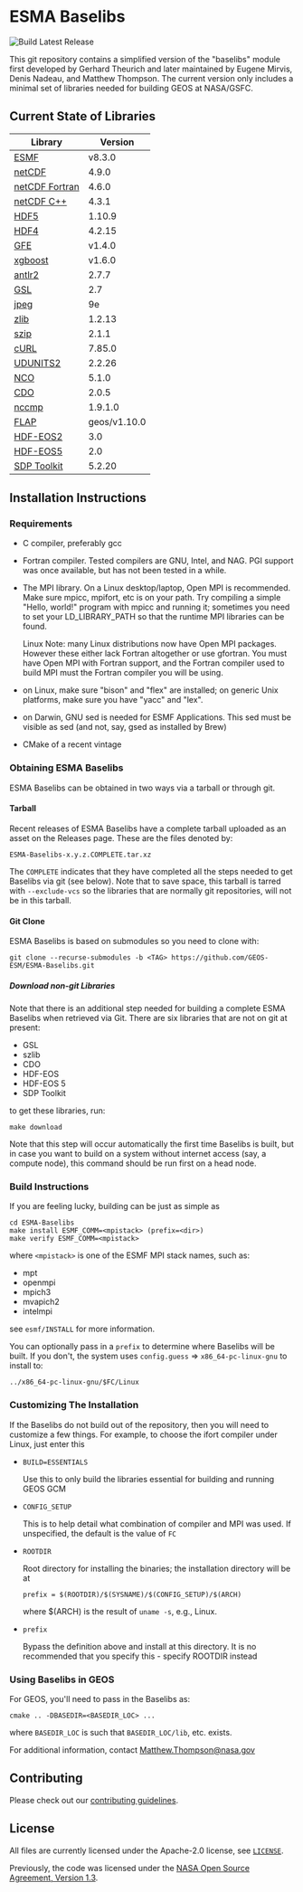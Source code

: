 # ESMA Baselibs

![Build Latest Release](https://github.com/GEOS-ESM/ESMA-Baselibs/workflows/Build%20Baselibs/badge.svg?event=release)

This git repository contains a simplified version of the "baselibs"
module first developed by Gerhard Theurich and later maintained by
Eugene Mirvis, Denis Nadeau, and Matthew Thompson. The current version
only includes a minimal set of libraries needed for building GEOS at
NASA/GSFC.

## Current State of Libraries

| Library                                                                 | Version      |
| ---                                                                     | ---          |
| [ESMF](https://www.earthsystemcog.org/projects/esmf/)                   | v8.3.0       |
| [netCDF](https://github.com/Unidata/netcdf-c)                           | 4.9.0        |
| [netCDF Fortran](https://github.com/Unidata/netcdf-fortran)             | 4.6.0        |
| [netCDF C++](https://github.com/Unidata/netcdf-cxx4)                    | 4.3.1        |
| [HDF5](https://portal.hdfgroup.org/display/support)                     | 1.10.9       |
| [HDF4](https://portal.hdfgroup.org/display/support)                     | 4.2.15       |
| [GFE](https://github.com/Goddard-Fortran-Ecosystem/GFE)                 | v1.4.0       |
| [xgboost](https://github.com/dmlc/xgboost)                              | v1.6.0       |
| [antlr2](https://www.antlr2.org/)                                       | 2.7.7        |
| [GSL](https://www.gnu.org/software/gsl/)                                | 2.7          |
| [jpeg](http://www.ijg.org/)                                             | 9e           |
| [zlib](http://www.zlib.net/)                                            | 1.2.13       |
| [szip](https://support.hdfgroup.org/doc_resource/SZIP/)                 | 2.1.1        |
| [cURL](https://curl.haxx.se/)                                           | 7.85.0       |
| [UDUNITS2](https://github.com/Unidata/UDUNITS-2)                        | 2.2.26       |
| [NCO](http://nco.sourceforge.net/)                                      | 5.1.0        |
| [CDO](https://code.mpimet.mpg.de/projects/cdo)                          | 2.0.5        |
| [nccmp](https://gitlab.com/remikz/nccmp)                                | 1.9.1.0      |
| [FLAP](https://github.com/mathomp4/FLAP)                                | geos/v1.10.0 |
| [HDF-EOS2](https://wiki.earthdata.nasa.gov/display/DAS)                 | 3.0          |
| [HDF-EOS5](https://wiki.earthdata.nasa.gov/display/DAS)                 | 2.0          |
| [SDP Toolkit](https://wiki.earthdata.nasa.gov/display/DAS)              | 5.2.20       |

## Installation Instructions

### Requirements

- C compiler, preferably gcc

- Fortran compiler. Tested compilers are GNU, Intel, and NAG.
  PGI support was once available, but has not been tested in a while.

- The MPI library. On a Linux desktop/laptop, Open MPI is recommended.
  Make sure mpicc, mpifort, etc is on your path. Try compiling a simple
  "Hello, world!" program with mpicc and running it; sometimes you need
  to set your LD_LIBRARY_PATH so that the runtime MPI libraries can be
  found.

  Linux Note: many Linux distributions now have Open MPI packages.
              However these either lack Fortran altogether or
              use gfortran. You must have Open MPI with Fortran
              support, and the Fortran compiler used to build MPI
              must the Fortran compiler you will be using.

- on Linux, make sure "bison" and "flex" are installed; on generic Unix
  platforms, make sure you have "yacc" and "lex".

- on Darwin, GNU sed is needed for ESMF Applications. This sed must be
  visible as sed (and not, say, gsed as installed by Brew)

- CMake of a recent vintage

### Obtaining ESMA Baselibs

ESMA Baselibs can be obtained in two ways via a tarball or through git.

#### Tarball

Recent releases of ESMA Baselibs have a complete tarball uploaded as an
asset on the Releases page. These are the files denoted by:
```
ESMA-Baselibs-x.y.z.COMPLETE.tar.xz
```

The `COMPLETE` indicates that they have completed all the steps needed
to get Baselibs via git (see below). Note that to save space, this
tarball is tarred with `--exclude-vcs` so the libraries that are
normally git repositories, will not be in this tarball.

#### Git Clone

ESMA Baselibs is based on submodules so you need to clone with:

```
git clone --recurse-submodules -b <TAG> https://github.com/GEOS-ESM/ESMA-Baselibs.git
```

##### Download non-git Libraries

Note that there is an additional step needed for building a complete
ESMA Baselibs when retrieved via Git. There are six libraries that are not on git at present:

* GSL
* szlib
* CDO
* HDF-EOS
* HDF-EOS 5
* SDP Toolkit

to get these libraries, run:
```
make download
```
Note that this step will occur automatically the first time Baselibs is
built, but in case you want to build on a system without internet
access (say, a compute node), this command should be run first on a head
node.

### Build Instructions

If you are feeling lucky, building can be just as simple as

```
cd ESMA-Baselibs
make install ESMF_COMM=<mpistack> (prefix=<dir>)
make verify ESMF_COMM=<mpistack>
```
where `<mpistack>` is one of the ESMF MPI stack names, such as:

- mpt
- openmpi
- mpich3
- mvapich2
- intelmpi

see `esmf/INSTALL` for more information.

You can optionally pass in a `prefix` to determine where Baselibs will
be built. If you don't, the system uses `config.guess` =>
`x86_64-pc-linux-gnu` to install to:
```
../x86_64-pc-linux-gnu/$FC/Linux
```

### Customizing The Installation

If the Baselibs do not build out of the repository, then you will
need to customize a few things. For example, to choose the ifort
compiler under Linux, just enter this

- `BUILD=ESSENTIALS`

  Use this to only build the libraries essential for building and
  running GEOS GCM

- `CONFIG_SETUP`

  This is to help detail what combination of compiler and
  MPI was used. If unspecified, the default is the value
  of `FC`

- `ROOTDIR`

  Root directory for installing the binaries; the installation directory
  will be at

  ```
  prefix = $(ROOTDIR)/$(SYSNAME)/$(CONFIG_SETUP)/$(ARCH)
  ```

  where $(ARCH) is the result of `uname -s`, e.g., Linux.

- `prefix`

  Bypass the definition above and install at this directory. It is no
  recommended that you specify this - specify ROOTDIR instead

### Using Baselibs in GEOS

For GEOS, you'll need to pass in the Baselibs as:

```
cmake .. -DBASEDIR=<BASEDIR_LOC> ...
```
where `BASEDIR_LOC` is such that `BASEDIR_LOC/lib`, etc. exists.

For additional information, contact Matthew.Thompson@nasa.gov


## Contributing

Please check out our [contributing guidelines](CONTRIBUTING.md).

## License

All files are currently licensed under the Apache-2.0 license, see [`LICENSE`](LICENSE).

Previously, the code was licensed under the [NASA Open Source Agreement, Version 1.3](LICENSE-NOSA).
